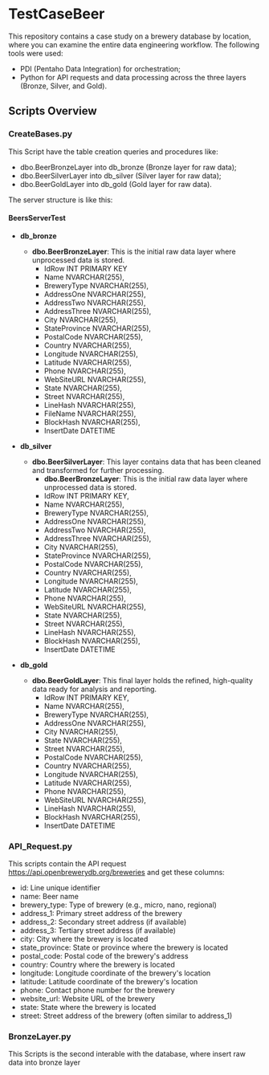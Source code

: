 # TestCaseBeer

This repository contains a case study on a brewery database by location, where you can examine the entire data engineering workflow. The following tools were used:
- PDI (Pentaho Data Integration) for orchestration;
- Python for API requests and data processing across the three layers (Bronze, Silver, and Gold).

## Scripts Overview

### CreateBases.py
This Script have the table creation queries and procedures like:
- dbo.BeerBronzeLayer into db_bronze (Bronze layer for raw data);
- dbo.BeerSilverLayer into db_silver (Silver layer for raw data);
- dbo.BeerGoldLayer into db_gold (Gold layer for raw data).

The server structure is like this:
#### BeersServerTest
- **db_bronze**
  - **dbo.BeerBronzeLayer**: This is the initial raw data layer where unprocessed data is stored.
    - IdRow INT PRIMARY KEY
    - Name NVARCHAR(255),
    - BreweryType NVARCHAR(255),
    - AddressOne NVARCHAR(255),
    - AddressTwo NVARCHAR(255),
    - AddressThree NVARCHAR(255),
    - City NVARCHAR(255),
    - StateProvince NVARCHAR(255),
    - PostalCode NVARCHAR(255),
    - Country NVARCHAR(255),
    - Longitude NVARCHAR(255),
    - Latitude NVARCHAR(255),
    - Phone NVARCHAR(255),
    - WebSiteURL NVARCHAR(255),
    - State NVARCHAR(255),
    - Street NVARCHAR(255),
    - LineHash NVARCHAR(255),
    - FileName NVARCHAR(255),
    - BlockHash NVARCHAR(255),
    - InsertDate DATETIME

- **db_silver**
  - **dbo.BeerSilverLayer**: This layer contains data that has been cleaned and transformed for further processing.
    - **dbo.BeerBronzeLayer**: This is the initial raw data layer where unprocessed data is stored.
    - IdRow INT PRIMARY KEY,
    - Name NVARCHAR(255),
    - BreweryType NVARCHAR(255),
    - AddressOne NVARCHAR(255),
    - AddressTwo NVARCHAR(255),
    - AddressThree NVARCHAR(255),
    - City NVARCHAR(255),
    - StateProvince NVARCHAR(255),
    - PostalCode NVARCHAR(255),
    - Country NVARCHAR(255),
    - Longitude NVARCHAR(255),
    - Latitude NVARCHAR(255),
    - Phone NVARCHAR(255),
    - WebSiteURL NVARCHAR(255),
    - State NVARCHAR(255),
    - Street NVARCHAR(255),
    - LineHash NVARCHAR(255),
    - BlockHash NVARCHAR(255),
    - InsertDate DATETIME

- **db_gold**
  - **dbo.BeerGoldLayer**: This final layer holds the refined, high-quality data ready for analysis and reporting.
    - IdRow INT PRIMARY KEY,
    - Name NVARCHAR(255),
    - BreweryType NVARCHAR(255),
    - AddressOne NVARCHAR(255),
    - City NVARCHAR(255),
    - State NVARCHAR(255),
    - Street NVARCHAR(255),
    - PostalCode NVARCHAR(255),
    - Country NVARCHAR(255),
    - Longitude NVARCHAR(255),
    - Latitude NVARCHAR(255),
    - Phone NVARCHAR(255),
    - WebSiteURL NVARCHAR(255),
    - LineHash NVARCHAR(255),
    - BlockHash NVARCHAR(255),
    - InsertDate DATETIME


### API_Request.py
This scripts contain the API request <https://api.openbrewerydb.org/breweries> and get these columns: 
- id: Line unique identifier
- name: Beer name
- brewery_type: Type of brewery (e.g., micro, nano, regional)
- address_1: Primary street address of the brewery
- address_2: Secondary street address (if available)
- address_3: Tertiary street address (if available)
- city: City where the brewery is located
- state_province: State or province where the brewery is located
- postal_code: Postal code of the brewery's address
- country: Country where the brewery is located
- longitude: Longitude coordinate of the brewery's location
- latitude: Latitude coordinate of the brewery's location
- phone: Contact phone number for the brewery
- website_url: Website URL of the brewery
- state: State where the brewery is located
- street: Street address of the brewery (often similar to address_1)

### BronzeLayer.py
This Scripts is the second interable with the database, where insert raw data into bronze layer